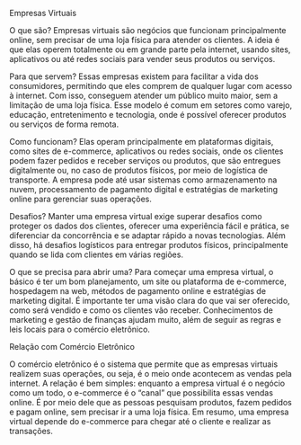 Empresas Virtuais

O que são?
Empresas virtuais são negócios que funcionam principalmente online, sem precisar de uma loja física para atender os clientes. A ideia é que elas operem totalmente ou em grande parte pela internet, usando sites, aplicativos ou até redes sociais para vender seus produtos ou serviços.

Para que servem?
Essas empresas existem para facilitar a vida dos consumidores, permitindo que eles comprem de qualquer lugar com acesso à internet. Com isso, conseguem atender um público muito maior, sem a limitação de uma loja física. Esse modelo é comum em setores como varejo, educação, entretenimento e tecnologia, onde é possível oferecer produtos ou serviços de forma remota.

Como funcionam?
Elas operam principalmente em plataformas digitais, como sites de e-commerce, aplicativos ou redes sociais, onde os clientes podem fazer pedidos e receber serviços ou produtos, que são entregues digitalmente ou, no caso de produtos físicos, por meio de logística de transporte. A empresa pode até usar sistemas como armazenamento na nuvem, processamento de pagamento digital e estratégias de marketing online para gerenciar suas operações.

Desafios?
Manter uma empresa virtual exige superar desafios como proteger os dados dos clientes, oferecer uma experiência fácil e prática, se diferenciar da concorrência e se adaptar rápido a novas tecnologias. Além disso, há desafios logísticos para entregar produtos físicos, principalmente quando se lida com clientes em várias regiões.

O que se precisa para abrir uma?
Para começar uma empresa virtual, o básico é ter um bom planejamento, um site ou plataforma de e-commerce, hospedagem na web, métodos de pagamento online e estratégias de marketing digital. É importante ter uma visão clara do que vai ser oferecido, como será vendido e como os clientes vão receber. Conhecimentos de marketing e gestão de finanças ajudam muito, além de seguir as regras e leis locais para o comércio eletrônico.

Relação com Comércio Eletrônico

O comércio eletrônico é o sistema que permite que as empresas virtuais realizem suas operações, ou seja, é o meio onde acontecem as vendas pela internet. A relação é bem simples: enquanto a empresa virtual é o negócio como um todo, o e-commerce é o “canal” que possibilita essas vendas online. É por meio dele que as pessoas pesquisam produtos, fazem pedidos e pagam online, sem precisar ir a uma loja física. Em resumo, uma empresa virtual depende do e-commerce para chegar até o cliente e realizar as transações.
